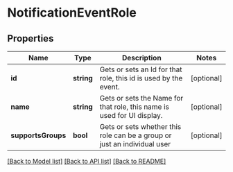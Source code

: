 # NotificationEventRole

## Properties
Name | Type | Description | Notes
------------ | ------------- | ------------- | -------------
**id** | **string** | Gets or sets an Id for that role, this id is used by the event. | [optional] 
**name** | **string** | Gets or sets the Name for that role, this name is used for UI display. | [optional] 
**supportsGroups** | **bool** | Gets or sets whether this role can be a group or just an individual user | [optional] 

[[Back to Model list]](../README.md#documentation-for-models) [[Back to API list]](../README.md#documentation-for-api-endpoints) [[Back to README]](../README.md)



